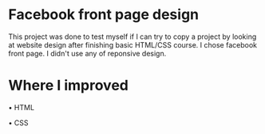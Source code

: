 # Facebook front page design
This project was done to test myself if I can try to copy a project by looking at website design after finishing basic HTML/CSS course. I chose facebook front page. I didn't use any of reponsive design.

# Where I improved
• HTML

• CSS
